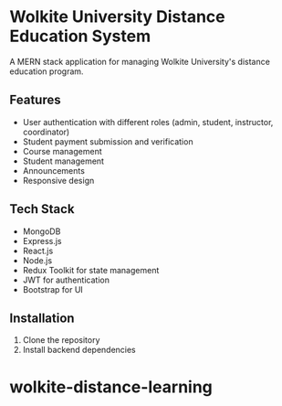 # Wolkite University Distance Education System

A MERN stack application for managing Wolkite University's distance education program.

## Features

- User authentication with different roles (admin, student, instructor, coordinator)
- Student payment submission and verification
- Course management
- Student management
- Announcements
- Responsive design

## Tech Stack

- MongoDB
- Express.js
- React.js
- Node.js
- Redux Toolkit for state management
- JWT for authentication
- Bootstrap for UI

## Installation

1. Clone the repository
2. Install backend dependencies

# wolkite-distance-learning
